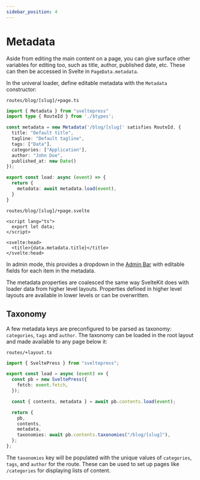```yaml
---
sidebar_position: 4
---
```


# Metadata

Aside from editing the main content on a page, you can give surface other variables for editing too,
such as title, author, published date, etc. These can then be accessed in Svelte in `PageData.metadata`.

In the univeral loader, define editable metadata with the `Metadata` constructor:

`routes/blog/[slug]/+page.ts`

```ts
import { Metadata } from "sveltepress"
import type { RouteId } from './$types';

const metadata = new Metadata('/blog/[slug]' satisfies RouteId, {
  title: "Default title",
  tagline: "Default tagline",
  tags: ["Data"],
  categories: ["Application"],
  author: "John Doe",
  published_at: new Date()
});

export const load: async (event) => {
  return {
    metadata: await metadata.load(event),
  }
}
```

`routes/blog/[slug]/+page.svelte`

```svelte
<script lang="ts">
  export let data;
</script>

<svelte:head>
  <title>{data.metadata.title}</title>
</svelte:head>
```

In admin mode, this provides a dropdown in the [Admin Bar](/admin-dashboard#admin-bar) with editable fields for each item in the metadata.

The metadata properties are coalesced the same way SvelteKit does with loader data from higher level
layouts. Properties defined in higher level layouts are available in lower levels or can be overwritten.

## Taxonomy

A few metadata keys are preconfigured to be parsed as taxonomy: `categories`, `tags` and `author`.
The taxonomy can be loaded in the root layout and made available to any page below it:

`routes/+layout.ts`

```ts
import { SveltePress } from "sveltepress";

export const load = async (event) => {
  const pb = new SveltePress({
    fetch: event.fetch,
  });

  const { contents, metadata } = await pb.contents.load(event);

  return {
    pb,
    contents,
    metadata,
    taxonomies: await pb.contents.taxonomies("/blog/[slug]"),
  };
};
```

The `taxonomies` key will be populated with the unique values of `categories`, `tags`, and `author`
for the route. These can be used to set up pages like `/categories` for displaying lists of content.
